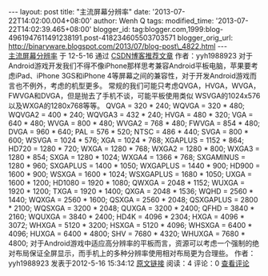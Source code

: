 --- layout: post title: "主流屏幕分辨率" date:
'2013-07-22T14:02:00.004+08:00' author: Wenh Q tags: modified\_time:
'2013-07-22T14:02:39.465+08:00' blogger\_id:
tag:blogger.com,1999:blog-4961947611491238191.post-418234605503703571
blogger\_orig\_url:
http://binaryware.blogspot.com/2013/07/blog-post\_4822.html ---
[\
主流屏幕分辨率](http://blog.csdn.net/yyh1988923/article/details/7572848)
于 12-5-16 通过
[CSDN博客推荐文章](http://blog.csdn.net/) 作者：yyh1988923
对于Android游戏开发我们不得不像iPhone那样思考兼容Android平板电脑，苹果要考虑iPad、iPhone
3GS和iPhone
4等屏幕之间的兼容性，对于开发Android游戏而言也不例外，考虑的机型更多。
常规的我们可能只考虑QVGA，HVGA，WVGA，FWVGA和DVGA，但是抛去了手机不谈，可能平板使用类似
WSVGA的1024x576以及WXGA的1280x768等等。
QVGA = 320 \* 240;
WQVGA = 320 \* 480;
WQVGA2 = 400 \* 240;
WQVGA3 = 432 \* 240;
HVGA = 480 \* 320;
VGA = 640 \* 480;
WVGA = 800 \* 480;
WVGA2 = 768 \* 480;
FWVGA = 854 \* 480;
DVGA = 960 \* 640;
PAL = 576 \* 520;
NTSC = 486 \* 440;
SVGA = 800 \* 600;
WSVGA = 1024 \* 576;
XGA = 1024 \* 768;
XGAPLUS = 1152 \* 864;
HD720 = 1280 \* 720;
WXGA = 1280 \* 768;
WXGA2 = 1280 \* 800;
WXGA3 = 1280 \* 854;
SXGA = 1280 \* 1024;
WXGA4 = 1366 \* 768;
SXGAMINUS = 1280 \* 960;
SXGAPLUS = 1400 \* 1050;
WXGAPLUS = 1440 \* 900;
HD900 = 1600 \* 900;
WSXGA = 1600 \* 1024;
WSXGAPLUS = 1680 \* 1050;
UXGA = 1600 \* 1200;
HD1080 = 1920 \* 1080;
QWXGA = 2048 \* 1152;
WUXGA = 1920 \* 1200;
TXGA = 1920 \* 1400;
QXGA = 2048 \* 1536;
WQHD = 2560 \* 1440;
WQXGA = 2560 \* 1600;
QSXGA = 2560 \* 2048;
QSXGAPLUS = 2800 \* 2100;
WQSXGA = 3200 \* 2048;
QUXGA = 3200 \* 2400;
QFHD = 3840 \* 2160;
WQUXGA = 3840 \* 2400;
HD4K = 4096 \* 2304;
HXGA = 4096 \* 3072;
WHXGA = 5120 \* 3200;
HSXGA = 5120 \* 4096;
WHSXGA = 6400 \* 4096;
HUXGA = 6400 \* 4800;
SHV = 7680 \* 4320;
WHUXGA = 7680 \* 4800;
对于Android游戏中适应高分辨率的平板而言，资源可以考虑一个强制的绝对布局保证全屏显示，而手机上的多种分辨率使用相对布局更为合理些。
作者：yyh1988923 发表于2012-5-16 15:34:12
[原文链接](http://blog.csdn.net/yyh1988923/article/details/7572848)
阅读：4 评论：0
[查看评论](http://blog.csdn.net/yyh1988923/article/details/7572848#comments)
